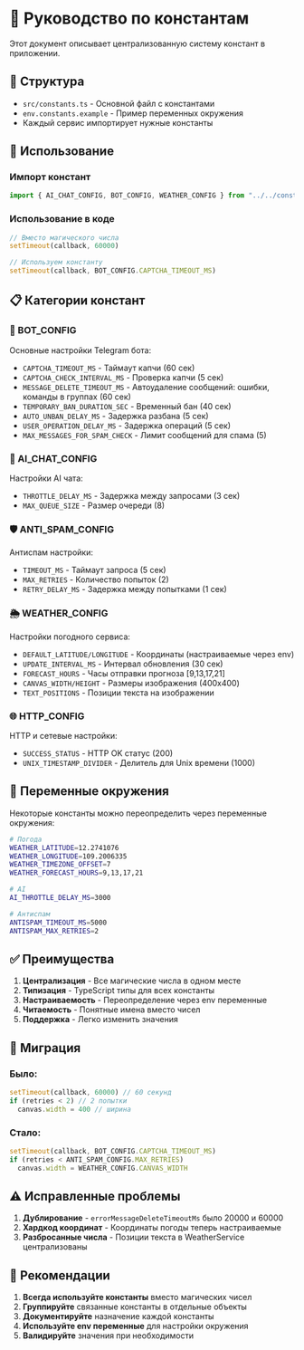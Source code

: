 # 🔧 Руководство по константам

Этот документ описывает централизованную систему констант в приложении.

## 📁 Структура

- `src/constants.ts` - Основной файл с константами
- `env.constants.example` - Пример переменных окружения
- Каждый сервис импортирует нужные константы

## 🚀 Использование

### Импорт констант

```typescript
import { AI_CHAT_CONFIG, BOT_CONFIG, WEATHER_CONFIG } from "../../constants.js"
```

### Использование в коде

```typescript
// Вместо магического числа
setTimeout(callback, 60000)

// Используем константу
setTimeout(callback, BOT_CONFIG.CAPTCHA_TIMEOUT_MS)
```

## 📋 Категории констант

### 🤖 BOT_CONFIG
Основные настройки Telegram бота:
- `CAPTCHA_TIMEOUT_MS` - Таймаут капчи (60 сек)
- `CAPTCHA_CHECK_INTERVAL_MS` - Проверка капчи (5 сек)
- `MESSAGE_DELETE_TIMEOUT_MS` - Автоудаление сообщений: ошибки, команды в группах (60 сек)
- `TEMPORARY_BAN_DURATION_SEC` - Временный бан (40 сек)
- `AUTO_UNBAN_DELAY_MS` - Задержка разбана (5 сек)
- `USER_OPERATION_DELAY_MS` - Задержка операций (5 сек)
- `MAX_MESSAGES_FOR_SPAM_CHECK` - Лимит сообщений для спама (5)

### 🧠 AI_CHAT_CONFIG
Настройки AI чата:
- `THROTTLE_DELAY_MS` - Задержка между запросами (3 сек)
- `MAX_QUEUE_SIZE` - Размер очереди (8)

### 🛡️ ANTI_SPAM_CONFIG
Антиспам настройки:
- `TIMEOUT_MS` - Таймаут запроса (5 сек)
- `MAX_RETRIES` - Количество попыток (2)
- `RETRY_DELAY_MS` - Задержка между попытками (1 сек)

### 🌦️ WEATHER_CONFIG
Настройки погодного сервиса:
- `DEFAULT_LATITUDE/LONGITUDE` - Координаты (настраиваемые через env)
- `UPDATE_INTERVAL_MS` - Интервал обновления (30 сек)
- `FORECAST_HOURS` - Часы отправки прогноза [9,13,17,21]
- `CANVAS_WIDTH/HEIGHT` - Размеры изображения (400x400)
- `TEXT_POSITIONS` - Позиции текста на изображении

### 🌐 HTTP_CONFIG
HTTP и сетевые настройки:
- `SUCCESS_STATUS` - HTTP OK статус (200)
- `UNIX_TIMESTAMP_DIVIDER` - Делитель для Unix времени (1000)

## 🔧 Переменные окружения

Некоторые константы можно переопределить через переменные окружения:

```bash
# Погода
WEATHER_LATITUDE=12.2741076
WEATHER_LONGITUDE=109.2006335
WEATHER_TIMEZONE_OFFSET=7
WEATHER_FORECAST_HOURS=9,13,17,21

# AI
AI_THROTTLE_DELAY_MS=3000

# Антиспам
ANTISPAM_TIMEOUT_MS=5000
ANTISPAM_MAX_RETRIES=2
```

## ✅ Преимущества

1. **Централизация** - Все магические числа в одном месте
2. **Типизация** - TypeScript типы для всех константы
3. **Настраиваемость** - Переопределение через env переменные
4. **Читаемость** - Понятные имена вместо чисел
5. **Поддержка** - Легко изменить значения

## 🔄 Миграция

### Было:
```typescript
setTimeout(callback, 60000) // 60 секунд
if (retries < 2) // 2 попытки
  canvas.width = 400 // ширина
```

### Стало:
```typescript
setTimeout(callback, BOT_CONFIG.CAPTCHA_TIMEOUT_MS)
if (retries < ANTI_SPAM_CONFIG.MAX_RETRIES)
  canvas.width = WEATHER_CONFIG.CANVAS_WIDTH
```

## ⚠️ Исправленные проблемы

1. **Дублирование** - `errorMessageDeleteTimeoutMs` было 20000 и 60000
2. **Хардкод координат** - Координаты погоды теперь настраиваемые
3. **Разбросанные числа** - Позиции текста в WeatherService централизованы

## 📝 Рекомендации

1. **Всегда используйте константы** вместо магических чисел
2. **Группируйте** связанные константы в отдельные объекты
3. **Документируйте** назначение каждой константы
4. **Используйте env переменные** для настройки окружения
5. **Валидируйте** значения при необходимости
